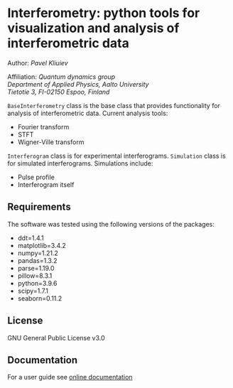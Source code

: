 # Interferometry: python tools for visualization and analysis of interferometric data

Author: <em>Pavel Kliuiev</em>


Affiliation: <em>Quantum dynamics group<br />
Department of Applied Physics, Aalto University<br />
Tietotie 3, FI-02150 Espoo, Finland<br/> </em>

```BaseInterferometry``` class is the base class that provides functionality for analysis of interferometric data.
Current analysis tools:
* Fourier transform
* STFT
* Wigner-Ville transform

```Interferogram``` class is for experimental interferograms.
```Simulation``` class is for simulated interferograms.
Simulations include:
* Pulse profile
* Interferogram itself

## Requirements

The software was tested using the following versions of the packages:

* ddt=1.4.1
* matplotlib=3.4.2
* numpy=1.21.2
* pandas=1.3.2
* parse=1.19.0
* pillow=8.3.1
* python=3.9.6
* scipy=1.7.1
* seaborn=0.11.2

## License

GNU General Public License v3.0

## Documentation
   
For a user guide see [online documentation](https://github.com/pkliui/Interferometry/blob/master/Interferometry/docs/InterferogramAnalysis.md)

